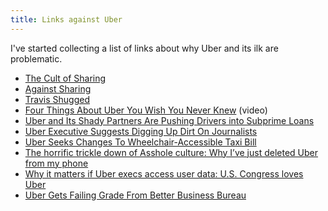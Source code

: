 ```yaml
---
title: Links against Uber
---
```


I've started collecting a list of links about why Uber and its ilk are problematic.

- [The Cult of Sharing](http://www.mrteacup.org/post/the-cult-of-sharing.html)
- [Against Sharing](https://www.jacobinmag.com/2014/09/against-sharing/)
- [Travis Shugged](http://pando.com/2012/10/24/travis-shrugged/)
- [Four Things About Uber You Wish You Never Knew](https://www.youtube.com/watch?v=XT8Kv7Et0OI) (video)
- [Uber and Its Shady Partners Are Pushing Drivers into Subprime Loans](http://valleywag.gawker.com/uber-and-its-shady-partners-are-pushing-drivers-into-su-1649936785)
- [Uber Executive Suggests Digging Up Dirt On Journalists](http://www.buzzfeed.com/bensmith/uber-executive-suggests-digging-up-dirt-on-journalists)
- [Uber Seeks Changes To Wheelchair-Accessible Taxi Bill](http://wamu.org/news/14/11/18/uber_seeks_changes_to_wheelchair_accessible_taxi_bill)
- [The horrific trickle down of Asshole culture: Why I’ve just deleted Uber from my phone](http://pando.com/2014/10/22/the-horrific-trickle-down-of-asshole-culture-at-a-company-like-uber/)
- [Why it matters if Uber execs access user data: U.S. Congress loves Uber](http://digiphile.wordpress.com/2014/11/18/why-it-matters-if-uber-execs-access-user-data-u-s-congress-loves-uber/)
- [Uber Gets Failing Grade From Better Business Bureau](http://www.huffingtonpost.com/2014/10/11/uber-better-business-bureau-f-rating_n_5969894.html)
